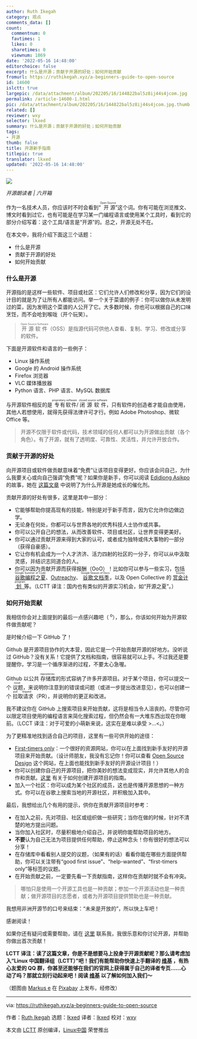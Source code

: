```yaml
---
author: Ruth Ikegah
category: 观点
comments_data: []
count:
  commentnum: 0
  favtimes: 1
  likes: 0
  sharetimes: 0
  viewnum: 1869
date: '2022-05-16 14:48:00'
editorchoice: false
excerpt: 什么是开源；贡献于开源的好处；如何开始贡献
fromurl: https://ruthikegah.xyz/a-beginners-guide-to-open-source
id: 14600
islctt: true
largepic: /data/attachment/album/202205/16/144822bal5z8ij44s4jcom.jpg
permalink: /article-14600-1.html
pic: /data/attachment/album/202205/16/144822bal5z8ij44s4jcom.jpg.thumb.jpg
related: []
reviewer: wxy
selector: lkxed
summary: 什么是开源；贡献于开源的好处；如何开始贡献
tags:
- 开源
thumb: false
title: 开源新手指南
titlepic: true
translator: lkxed
updated: '2022-05-16 14:48:00'
---
```


![](/data/attachment/album/202205/16/144822bal5z8ij44s4jcom.jpg)



*开源朗读者 | 六开箱*


作为一名技术人员，你应该时不时会看到“<ruby> 开源 <rt>  Open Source </rt></ruby>”这个词。你有可能在浏览推文、博文时看到过它，也有可能是在学习某一门编程语言或使用某个工具时，看到它的部分介绍写着：这个工具/语言是“开源”的。总之，开源无处不在。


在本文中，我将介绍下面这三个话题：


* 什么是开源
* 贡献于开源的好处
* 如何开始贡献


### 什么是开源


开源指的是这样一些软件、项目或社区：它们允许人们修改和分享，因为它们的设计目的就是为了让所有人都能访问。举一个关于菜谱的例子：你可以做你从未发明过的菜，因为发明这个菜谱的人公开了它。大多数时候，你也可以根据自己的口味烹饪，而不会呛到喉咙（开个玩笑）。



> 
> <ruby> 开源软件 <rt>  Open Source Software </rt></ruby>（OSS）是指源代码可供他人查看、复制、学习、修改或分享的软件。
> 
> 
> 


下面是开源软件和语言的一些例子：


* Linux 操作系统
* Google 的 Android 操作系统
* Firefox 浏览器
* VLC 媒体播放器
* Python 语言、PHP 语言、MySQL 数据库


与开源软件相反的是<ruby> 专有软件 <rt>  proprietary software </rt></ruby> / <ruby> 闭源软件 <rt>  closed source software </rt></ruby>，只有软件的创造者才能自由使用，其他人若想使用，就得先获得法律许可才行。例如 Adobe Photoshop、微软 Office 等。



> 
> 开源不仅限于软件或代码，技术领域的任何人都可以为开源做出贡献（各个角色）。有了开源，就有了透明度、可靠性、灵活性，并允许开放合作。
> 
> 
> 


### 贡献于开源的好处


向开源项目或软件做贡献意味着“免费”让该项目变得更好。你应该会问自己，为什么我要关心或向自己强调“免费”呢？如果你是新手，你可以阅读 [Edidiong Asikpo](https://hashnode.com/@didicodes) 的故事，她在 [这篇文章](https://edidiongasikpo.com/open-source-contributions-a-catalyst-for-growth-b823fc5752b1) 中说明了为什么开源是她成长的催化剂。


贡献开源的好处有很多，这里是其中一部分：


* 它能够帮助你提高现有的技能，特别是对于新手而言，因为它允许你边做边学。
* 无论身在何处，你都可以与世界各地的优秀科技人士协作或共事。
* 你可以公开自己的想法，从而改善软件、项目或社区，让世界变得更美好。
* 你可以通过贡献开源来得到大家的认可，或者成为独特或伟大事物的一部分（获得自豪感）。
* 它让你有机会成为一个人才济济、活力四射的社区的一分子，你可以从中汲取灵感，并结识志同道合的人。
* 你可以因为贡献开源而获得报酬（OoO）！比如你可以参与一些实习，包括 <ruby> <a href="https://summerofcode.withgoogle.com">  谷歌编程之夏 </a> <rt>  Google Summer of Code </rt></ruby>、[Outreachy](https://www.outreachy.org/)、<ruby> <a href="https://developers.google.com/season-of-docs">  谷歌文档季 </a> <rt>  Google Season of Docs </rt></ruby>，以及 Open Collective 的 <ruby> <a href="https://docs.opencollective.com/help/contributing/development/bounties">  赏金计划 </a> <rt>  bounty program </rt></ruby> 等。（LCTT 译注：国内也有类似的开源实习机会，如“开源之夏”。）


### 如何开始贡献


我相信你会对上面提到的最后一点感兴趣吧（<sup> o</sup>），那么，你该如何开始为开源软件做贡献呢？


是时候介绍一下 GitHub 了！


Github 是开源项目协作的大本营，因此它是一个开始贡献开源的好地方。没听说过 GitHub？没有关系！它提供了文档和指南，很容易就可以上手。不过我还是要提醒你，学习是一个循序渐进的过程，不要太心急喔。


Github 以公共<ruby> 存储库 <rt>  repositories </rt></ruby>的形式容纳了许多开源项目。对于某个项目，你可以提交一个<ruby> 议题 <rt>  issue </rt></ruby>，来说明你注意到的错误或问题（或进一步提出改进意见），也可以创建一个<ruby> 拉取请求 <rt>  pull request </rt></ruby>（PR），并说明你的更正和改进。


我不建议你在 GitHub 上搜索项目来开始贡献，这将是相当令人沮丧的。尽管你可以限定项目使用的编程语言来简化搜索过程，但仍然会有一大堆东西出现在你眼前。（LCCT 译注：对于可爱的小萌新来说，这实在是难以承受 >…<。）


为了更精准地找到适合自己的项目，这里有一些可供开始的途径：


* [First-timers only](https://www.firsttimersonly.com/)：一个很好的资源网站，你可以在上面找到新手友好的开源项目来开始贡献。（设计师朋友，我没有忘记你！你可以查看 [Open Source Design](https://opensourcedesign.net/) 这个网站，在上面也能找到新手友好的开源设计项目！）
* 你可以创建你自己的开源项目，把你美妙的想法变成现实，并允许其他人的合作和贡献。[这里](https://github.com/Ruth-ikegah/opensource.guide) 有关于如何创建开源项目的指南。
* 加入一个社区：你可以成为某个社区的成员，这也是传播开源思想的一种方式。你可以在谷歌上搜索当地的开源社区，并积极加入其中。


最后，我想给出几个有用的提示，供你在贡献开源项目时参考：


* 在加入之前，先对项目、社区或组织做一些研究；当你在做的时候，针对不清楚的地方提出问题。
* 当你加入社区时，尽量积极地介绍自己，并说明你能帮助项目的地方。
* **不要**认为自己无法为项目提供任何帮助，停止这种念头！你有很好的想法可以分享！
* 在存储库中看看别人提交的议题，（如果有的话）看看你能在哪些方面提供帮助，你可以关注带有“good first issue”、“help-wanted”、“first-timers only”等标签的议题。
* 在开始贡献之前，一定要先看一下贡献指南，这样你在贡献时就不会有冲突。



> 
> 哪怕只是使用一个开源工具也是一种贡献；参加一个开源活动也是一种贡献；做开源项目的志愿者，或者为开源项目提供赞助也是一种贡献。
> 
> 
> 


我想用非洲开源节的口号来结束：“未来是开放的”，所以快上车吧！


感谢阅读！


如果你还有疑问或需要帮助，请在 [这里](https://twitter.com/IkegahRuth) 联系我，我很乐意和你讨论开源，并帮助你做出首次贡献！


**LCTT 译注：读了这篇文章，你是不是想要马上投身于开源贡献呢？那么请考虑加入“Linux 中国翻译组（LCTT）”吧！我们有能帮助你快速上手翻译的 [维基](https://lctt.github.io/wiki/intro/lctt.html) ，有热心友爱的 QQ 群，你甚至还能够在我们的官网上获得属于自己的译者专页……心动了吗？那就立刻行动起来吧！阅读 [维基](https://lctt.github.io/wiki/intro/lctt.html) 以了解如何加入我们～**


（题图由 [Markus e](https://pixabay.com/zh/users/fotopirat-24835164/?utm_source=link-attribution&utm_medium=referral&utm_campaign=image&utm_content=7170280) 在 [Pixabay](https://pixabay.com/zh/?utm_source=link-attribution&utm_medium=referral&utm_campaign=image&utm_content=7170280) 上发布，经修改）




---


via: <https://ruthikegah.xyz/a-beginners-guide-to-open-source>


作者：[Ruth Ikegah](https://hashnode.com/@ikegah_ruth) 选题：[lkxed](https://github.com/lkxed) 译者：[lkxed](https://github.com/lkxed) 校对：[wxy](https://github.com/wxy)


本文由 [LCTT](https://github.com/LCTT/TranslateProject) 原创编译，[Linux中国](https://linux.cn/) 荣誉推出